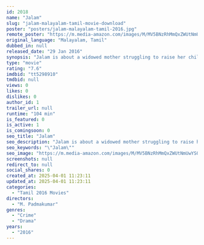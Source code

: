 ```yaml
---
id: 2018
name: "Jalam"
slug: "jalam-malayalam-tamil-movie-download"
poster: "posters/jalam-malayalam-tamil-2016.jpg"
remote_poster: "https://m.media-amazon.com/images/M/MV5BNzRhMmQxZWUtNmUwYS00MjIzLWJiNWMtM2FjN2Q1YjJhNTEyXkEyXkFqcGc@._V1_SX300.jpg"
original_language: "Malayalam, Tamil"
dubbed_in: null
released_date: "29 Jan 2016"
synopsis: "Jalam is about a widowed mother struggling to raise her child in the city alone. After losing her husband in an accident, the widow must face many challenges with her child in the city, for a piece of land to live."
type: "movie"
rating: "7.6"
imdbid: "tt5298910"
tmdbid: null
views: 0
likes: 0
dislikes: 0
author_id: 1
trailer_url: null
runtime: "104 min"
is_featured: 0
is_active: 1
is_comingsoon: 0
seo_title: "Jalam"
seo_description: "Jalam is about a widowed mother struggling to raise her child in the city alone. After losing her husband in an accident, the widow must face many challenges with her child in the city, for a piece of land to live."
seo_keywords: "\"Jalam\""
seo_image: "https://m.media-amazon.com/images/M/MV5BNzRhMmQxZWUtNmUwYS00MjIzLWJiNWMtM2FjN2Q1YjJhNTEyXkEyXkFqcGc@._V1_SX300.jpg"
screenshots: null
redirect_to: null
social_shares: 0
created_at: 2025-04-01 11:23:11
updated_at: 2025-04-01 11:23:11
categories:
  - "Tamil 2016 Movies"
directors:
  - "M. Padmakumar"
genres:
  - "Crime"
  - "Drama"
years:
  - "2016"
---
```

